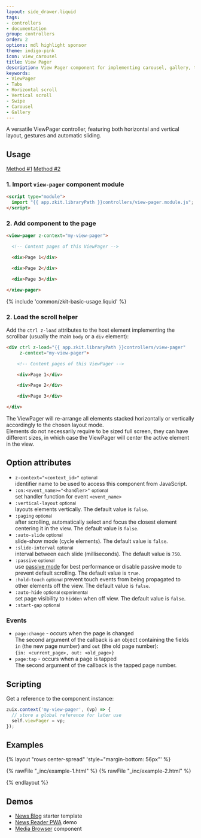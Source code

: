 ```yaml
---
layout: side_drawer.liquid
tags:
- controllers
- documentation
group: controllers
order: 2
options: mdl highlight sponsor
theme: indigo-pink
icon: view_carousel
title: View Pager
description: View Pager component for implementing carousel, gallery, tab-views. Gesture enabled, for desktop and mobile.
keywords:
- ViewPager
- Tabs
- Horizontal scroll
- Vertical scroll
- Swipe
- Carousel
- Gallery
---
```


A versatile ViewPager controller, featuring both horizontal and vertical layout, gestures and automatic sliding.

## Usage

<div class="mdl-tabs mdl-js-tabs mdl-js-ripple-effect">
  <div class="mdl-tabs__tab-bar" layout="row top-left">
      <a href="#module" class="mdl-tabs__tab is-active">Method #1</a>
      <a href="#script" class="mdl-tabs__tab">Method #2</a>
  </div>
  <div class="mdl-tabs__panel is-active" id="module">


### 1. Import `view-pager` component module

```html
<script type="module">
  import "{{ app.zkit.libraryPath }}controllers/view-pager.module.js";
</script>
```

### 2. Add component to the page

```html
<view-pager z-context="my-view-pager">

  <!-- Content pages of this ViewPager -->

  <div>Page 1</div>

  <div>Page 2</div>

  <div>Page 3</div>

</view-pager>
```

  </div>
  <div class="mdl-tabs__panel" id="script">

{% include 'common/zkit-basic-usage.liquid' %}

### 2. Load the scroll helper

Add the `ctrl z-load` attributes to the host element implementing the scrollbar (usually the main `body` or a `div` element):

```html
<div ctrl z-load="{{ app.zkit.libraryPath }}controllers/view-pager"
     z-context="my-view-pager">

    <!-- Content pages of this ViewPager -->

    <div>Page 1</div>

    <div>Page 2</div>

    <div>Page 3</div>

</div>
```

  </div>
</div>


The ViewPager will re-arrange all elements stacked horizontally or vertically accordingly to the chosen layout mode.  
Elements do not necessarily require to be sized full screen, they can have different sizes, in which case the ViewPager
will center the active element in the view.


## Option attributes

- `z-context="<context_id>"` <small>optional</small>  
  identifier name to be used to access this component from JavaScript.
- `:on:<event_name>="<handler>"` <small>optional</small>  
  set handler function for event `<event_name>`
- `:vertical-layout` <small>optional</small>  
  layouts elements vertically. The default value is `false`.
- `:paging` <small>optional</small>  
  after scrolling, automatically select and focus the closest element centering it in the view. The default value is `false`.
- `:auto-slide` <small>optional</small>  
  slide-show mode (cycle elements). The default value is `false`.
- `:slide-interval` <small>optional</small>  
  interval between each slide (milliseconds). The default value is `750`.
- `:passive` <small>optional</small>  
  use <a href="https://github.com/WICG/EventListenerOptions/blob/gh-pages/explainer.md" target="_blank" rel="noopener">passive mode</a>
  for best performance or disable passive mode to prevent default scrolling. The default value is <code>true</code>.
- `:hold-touch`  <small>optional</small>
  prevent touch events from being propagated to other elements off the view. The default value is `false`.
- `:auto-hide`  <small>optional experimental</small>  
  set page visibility to `hidden` when off view. The default value is `false`.
- `:start-gap` <small>optional</small>


### Events

- `page:change` - occurs when the page is changed  
  The second argument of the callback is an object containing the fields `in` (the new page number) and `out` (the old page number):  
  `{in: <current_page>, out: <old_page>}`
- `page:tap` - occurs when a page is tapped  
  The second argument of the callback is the tapped page number.


## Scripting

Get a reference to the component instance:

```js
zuix.context('my-view-pager', (vp) => {
  // store a global reference for later use
  self.viewPager = vp;
});
```


## Examples

<script type="module">
  import "{{ app.zkit.libraryPath }}controllers/view-pager.module.js";
</script>


{% layout "rows center-spread" 'style="margin-bottom: 56px"' %}

{% rawFile "_inc/example-1.html" %}
{% rawFile "_inc/example-2.html" %}

{% endlayout %}


## Demos

- [News Blog](https://zuixjs.github.io/news-blog/) starter template
- [News Reader PWA](https://zuixjs.github.io/zuix-html-pwa/) demo
- [Media Browser](../../components/media-browser) component
